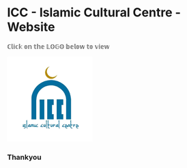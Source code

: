# ICC - Islamic Cultural Centre - Website
ℂ𝕝𝕚𝕔𝕜 𝕠𝕟 𝕥𝕙𝕖 𝕃𝕆𝔾𝕆 𝕓𝕖𝕝𝕠𝕨 𝕥𝕠 𝕧𝕚𝕖𝕨


<a href="https://icccet.com/"><img src="./images/source/logo.jpeg" width="200px" title="Islamic Cultural Centre" alt="ICC Website Link"></a>

### Thankyou



